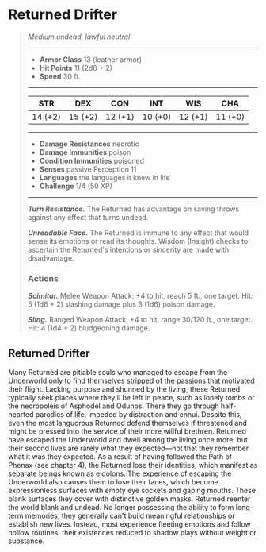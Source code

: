 # Returned Drifter
>*Medium undead, lawful neutral*
>___
>- **Armor Class** 13 (leather armor)
>- **Hit Points** 11 (2d8 + 2)
>- **Speed** 30 ft.
>___
>|STR|DEX|CON|INT|WIS|CHA|
>|:---:|:---:|:---:|:---:|:---:|:---:|
>|14 (+2)|15 (+2)|12 (+1)|10 (+0)|12 (+1)|11 (+0)|
>___
>- **Damage Resistances** necrotic
>- **Damage Immunities** poison
>- **Condition Immunities** poisoned
>- **Senses** passive Perception 11
>- **Languages** the languages it knew in life
>- **Challenge** 1/4 (50 XP)
>___
>***Turn Resistance.*** The Returned has advantage on saving throws against any effect that turns undead.  
>
>***Unreadable Face.*** The Returned is immune to any effect that would sense its emotions or read its thoughts. Wisdom (Insight) checks to ascertain the Returned's intentions or sincerity are made with disadvantage.  
>
>### Actions
>***Scimitar.*** Melee Weapon Attack: +4 to hit, reach 5 ft., one target. Hit: 5 (1d6 + 2) slashing damage plus 3 (1d6) poison damage.  
>
>***Sling.*** Ranged Weapon Attack: +4 to hit, range 30/120 ft., one target. Hit: 4 (1d4 + 2) bludgeoning damage.
## Returned Drifter
Many Returned are pitiable souls who managed to escape from the Underworld only to find themselves stripped of the passions that motivated their flight. Lacking purpose and shunned by the living, these Returned typically seek places where they'll be left in peace, such as lonely tombs or the necropoleis of Asphodel and Odunos. There they go through half-hearted parodies of life, impeded by distraction and ennui. Despite this, even the most languorous Returned defend themselves if threatened and might be pressed into the service of their more willful brethren.
Returned have escaped the Underworld and dwell among the living once more, but their second lives are rarely what they expected—not that they remember what it was they expected. As a result of having followed the Path of Phenax (see chapter 4), the Returned lose their identities, which manifest as separate beings known as eidolons. The experience of escaping the Underworld also causes them to lose their faces, which become expressionless surfaces with empty eye sockets and gaping mouths. These blank surfaces they cover with distinctive golden masks.
Returned reenter the world blank and undead. No longer possessing the ability to form long-term memories, they generally can't build meaningful relationships or establish new lives. Instead, most experience fleeting emotions and follow hollow routines, their existences reduced to shadow plays without weight or substance.